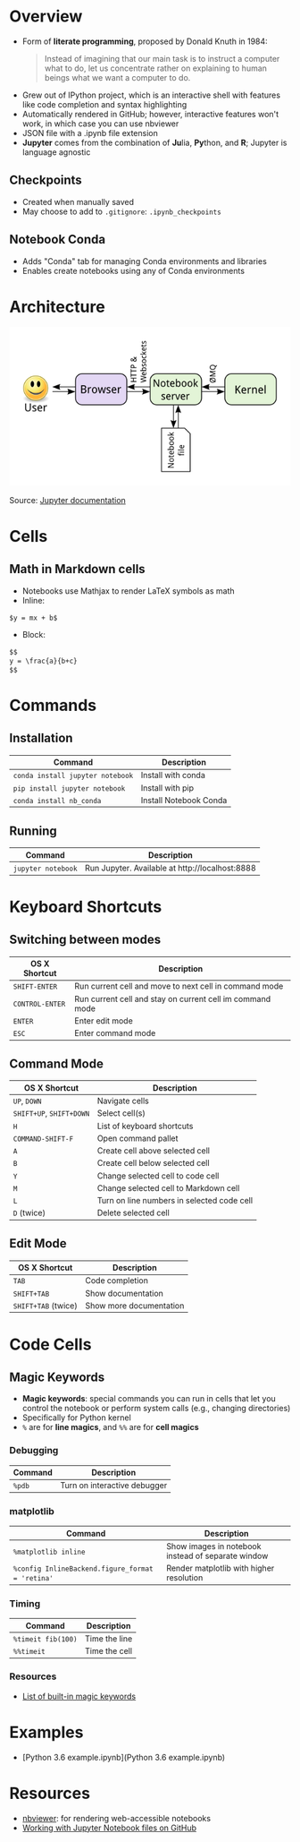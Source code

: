 # Overview
* Form of **literate programming**, proposed by Donald Knuth in 1984:
  > Instead of imagining that our main task is to instruct a computer what to do, let us concentrate rather on explaining to human beings what we want a computer to do.
* Grew out of IPython project, which is an interactive shell with features like code completion and syntax highlighting
* Automatically rendered in GitHub; however, interactive features won't work, in which case you can use nbviewer
* JSON file with a .ipynb file extension
* **Jupyter** comes from the combination of **Ju**lia, **Py**thon, and **R**; Jupyter is language agnostic

## Checkpoints
* Created when manually saved
* May choose to add to `.gitignore`: `.ipynb_checkpoints`

## Notebook Conda

* Adds "Conda" tab for managing Conda environments and libraries
* Enables create notebooks using any of Conda environments

# Architecture

![Jupyter architecture diagram](architecture.png)

Source: [Jupyter documentation](https://jupyter.readthedocs.io/en/latest/architecture/how_jupyter_ipython_work.html)

# Cells

## Math in Markdown cells

* Notebooks use Mathjax to render LaTeX symbols as math
* Inline:
```
$y = mx + b$
```
* Block:
```
$$
y = \frac{a}{b+c}
$$
```

# Commands

## Installation

| Command | Description |
| ------- | ----------- |
| `conda install jupyter notebook` | Install with conda |
| `pip install jupyter notebook` | Install with pip |
| `conda install nb_conda` | Install Notebook Conda |

## Running

| Command | Description |
| ------- | ----------- |
| `jupyter notebook` | Run Jupyter. Available at http://localhost:8888 |

# Keyboard Shortcuts

## Switching between modes

| OS X Shortcut | Description |
| ------------- | ----------- |
| `SHIFT-ENTER` | Run current cell and move to next cell in command mode |
| `CONTROL-ENTER` | Run current cell and stay on current cell im command mode |
| `ENTER` | Enter edit mode |
| `ESC` | Enter command mode |

## Command Mode

| OS X Shortcut | Description |
| ------------- | ----------- |
| `UP`, `DOWN` | Navigate cells |
| `SHIFT+UP`, `SHIFT+DOWN` | Select cell(s) |
| `H` | List of keyboard shortcuts |
| `COMMAND-SHIFT-F` | Open command pallet |
| `A` | Create cell above selected cell |
| `B` | Create cell below selected cell |
| `Y` | Change selected cell to code cell |
| `M` | Change selected cell to Markdown cell |
| `L` | Turn on line numbers in selected code cell |
| `D` (twice) | Delete selected cell |

## Edit Mode

| OS X Shortcut | Description |
| ------------- | ----------- |
| `TAB` | Code completion |
| `SHIFT+TAB` | Show documentation |
| `SHIFT+TAB` (twice) | Show more documentation |

# Code Cells

## Magic Keywords

* **Magic keywords**: special commands you can run in cells that let you control the notebook or perform system calls (e.g., changing directories)
* Specifically for Python kernel
* `%` are for **line magics**, and `%%` are for **cell magics**

### Debugging

| Command | Description |
| ------- | ----------- |
| `%pdb` | Turn on interactive debugger |

### matplotlib

| Command | Description |
| ------- | ----------- |
| `%matplotlib inline` | Show images in notebook instead of separate window |
| `%config InlineBackend.figure_format = 'retina'` | Render matplotlib with higher resolution |

### Timing

| Command | Description |
| ------- | ----------- |
| `%timeit fib(100)` | Time the line |
| `%%timeit` | Time the cell |

### Resources

* [List of built-in magic keywords](https://ipython.readthedocs.io/en/stable/interactive/magics.html)

# Examples
* [Python 3.6 example.ipynb](Python 3.6 example.ipynb)

# Resources
* [nbviewer](https://nbviewer.jupyter.org/): for rendering web-accessible notebooks
* [Working with Jupyter Notebook files on GitHub](https://help.github.com/en/github/managing-files-in-a-repository/working-with-jupyter-notebook-files-on-github)

